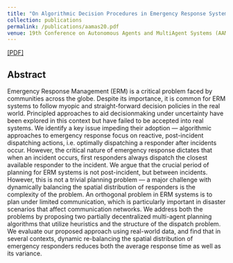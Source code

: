 ```yaml
---
title: "On Algorithmic Decision Procedures in Emergency Response Systems in Smart and Connected Communities"
collection: publications
permalink: /publications/aamas20.pdf
venue: 19th Conference on Autonomous Agents and MultiAgent Systems (AAMAS 2020)
---
```


[[PDF]](https://ayanmukhopadhyay.github.io/files/aamas20.pdf)

## Abstract
Emergency Response Management (ERM) is a critical problem faced by communities across the globe. Despite its importance, it is common for ERM systems to follow myopic and straight-forward decision policies in the real world. Principled approaches to aid decisionmaking under uncertainty have been explored in this context but have failed to be accepted into real systems. We identify a key issue impeding their adoption — algorithmic approaches to emergency response focus on reactive, post-incident dispatching actions, i.e. optimally dispatching a responder after incidents occur. However, the critical nature of emergency response dictates that when an incident occurs, first responders always dispatch the closest available responder to the incident. We argue that the crucial period of planning for ERM systems is not post-incident, but between incidents. However, this is not a trivial planning problem — a major challenge with dynamically balancing the spatial distribution of responders is the complexity of the problem. An orthogonal problem in ERM systems is to plan under limited communication, which is particularly important in disaster scenarios that affect communication networks. We address both the problems by proposing two partially decentralized multi-agent planning algorithms that utilize heuristics and the structure of the dispatch problem. We evaluate our proposed approach using real-world data, and find that in several contexts, dynamic re-balancing the spatial distribution of emergency responders reduces both the average response time as
well as its variance.
